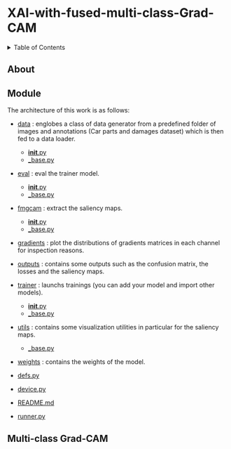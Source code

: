 # XAI-with-fused-multi-class-Grad-CAM


<!-- TABLE OF CONTENTS -->
<details>
  <summary>Table of Contents</summary>
  <ol>
    <li>
      <a href="#About">About</a>
    </li>
    <li>
      <a href="#Module">Module</a>
    </li>
    <li>
    <a href="#GradCam">Grad-CAM</a>
    </li>
  </ol>
</details>



<!-- ABOUT -->
## About


<!-- <p align="right">(<a href="#top">back to top</a>)</p> -->

<!-- Module -->
## Module
The architecture of this work is as follows:

 * [data](/data) : englobes a class of data generator from a predefined folder of images and annotations (Car parts and damages dataset) which is then fed to a data loader. 
    * [__init__.py](/data/__init__.py)
    * [_base.py](/data/_base.py)

 * [eval](/eval) : eval the trainer model.
    * [__init__.py](/eval/__init__.py)
    * [_base.py](/eval/_base.py)

 * [fmgcam](/fmgcam) : extract the saliency maps.
    * [__init__.py](/fmgcam/__init__.py)
    * [_base.py](/fmgcam/_base.py)

 * [gradients](/gradients) : plot the distributions of gradients matrices in each channel for inspection reasons.

 * [outputs](/outputs) : contains some outputs such as the confusion matrix, the losses and the saliency maps.

 * [trainer](/trainer) : launchs trainings (you can add your model and import other models).
    * [__init__.py](/trainer/__init__.py)
    * [_base.py](/trainer/_base.py)

 * [utils](/utils) : contains some visualization utilities in particular for the saliency maps.
    * [_base.py](/utils/_base.py)

 * [weights](/weights) : contains the weights of the model.

 * [defs.py](/defs.py) 

 * [device.py](/device.py)

 * [README.md](/README.md)
  
 * [runner.py](/runner.py)

<!-- <p align="right">(<a href="#top">back to top</a>)</p> -->

<!-- GradCam -->
## Multi-class Grad-CAM





